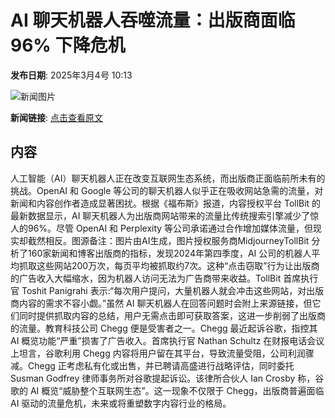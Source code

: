 # AI 聊天机器人吞噬流量：出版商面临 96% 下降危机

**发布日期**: 2025年3月4号 10:13

![新闻图片](https://pic.chinaz.com/picmap/202306261422262392_7.jpg)

**新闻链接**: [点击查看原文](https://www.aibase.com/zh/news/15913)

## 内容

人工智能（AI）聊天机器人正在改变互联网生态系统，而出版商正面临前所未有的挑战。OpenAI 和 Google 等公司的聊天机器人似乎正在吸收网站急需的流量，对新闻和内容创作者造成显著困扰。根据《福布斯》报道，内容授权平台 TollBit 的最新数据显示，AI 聊天机器人为出版商网站带来的流量比传统搜索引擎减少了惊人的96%。尽管 OpenAI 和 Perplexity 等公司承诺通过合作增加媒体流量，但现实却截然相反。图源备注：图片由AI生成，图片授权服务商MidjourneyTollBit 分析了160家新闻和博客出版商的指标，发现2024年第四季度，AI 公司的机器人平均抓取这些网站200万次，每页平均被抓取约7次。这种“点击窃取”行为让出版商的广告收入大幅缩水，因为机器人访问无法为广告商带来收益。TollBit 首席执行官 Toshit Panigrahi 表示:“每次用户提问，大量机器人就会冲击这些网站，对出版商内容的需求不容小觑。”虽然 AI 聊天机器人在回答问题时会附上来源链接，但它们同时提供抓取内容的总结，用户无需点击即可获取答案，这进一步削弱了出版商的流量。教育科技公司 Chegg 便是受害者之一。Chegg 最近起诉谷歌，指控其 AI 概览功能“严重”损害了广告收入。首席执行官 Nathan Schultz 在财报电话会议上坦言，谷歌利用 Chegg 内容将用户留在其平台，导致流量受阻，公司利润骤减。Chegg 正考虑私有化或出售，并已聘请高盛进行战略评估，同时委托 Susman Godfrey 律师事务所对谷歌提起诉讼。该律所合伙人 Ian Crosby 称，谷歌的 AI 概览“威胁整个互联网生态”。这一现象不仅限于 Chegg，出版商普遍面临 AI 驱动的流量危机，未来或将重塑数字内容行业的格局。
